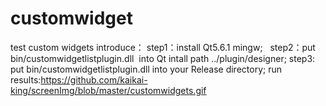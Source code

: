# customwidget
test custom widgets introduce：
step1：install Qt5.6.1 mingw;  
step2：put  bin/customwidgetlistplugin.dll  into  Qt intall path ../plugin/designer;
step3: put  bin/customwidgetlistplugin.dll  into  your Release directory;
run results:https://github.com/kaikai-king/screenImg/blob/master/customwidgets.gif






























